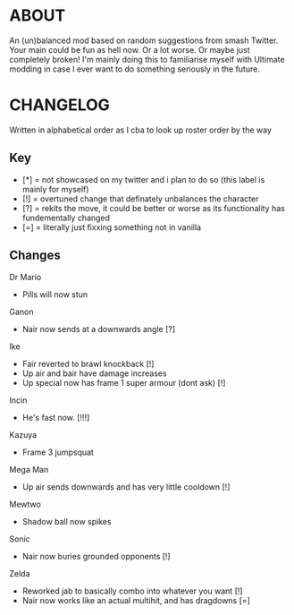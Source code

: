 # ABOUT

An (un)balanced mod based on random suggestions from smash Twitter. Your main could be fun as hell now. Or a lot worse. Or maybe just completely broken! I'm mainly doing this to familiarise myself with Ultimate modding in case I ever want to do something seriously in the future.

# CHANGELOG

Written in alphabetical order as I cba to look up roster order by the way

## Key

- [*] = not showcased on my twitter and i plan to do so (this label is mainly for myself)
- [!] = overtuned change that definately unbalances the character
- [?] = rekits the move, it could be better or worse as its functionality has fundementally changed
- [=] = literally just fixxing something not in vanilla


## Changes


Dr Mario
- Pills will now stun

Ganon
- Nair now sends at a downwards angle [?]

Ike
- Fair reverted to brawl knockback [!]
- Up air and bair have damage increases
- Up special now has frame 1 super armour (dont ask) [!]

Incin
- He's fast now. [!!!] 

Kazuya
- Frame 3 jumpsquat

Mega Man
- Up air sends downwards and has very little cooldown [!]

Mewtwo
- Shadow ball now spikes

Sonic
- Nair now buries grounded opponents [!]

Zelda
- Reworked jab to basically combo into whatever you want [!]
- Nair now works like an actual multihit, and has dragdowns [=]